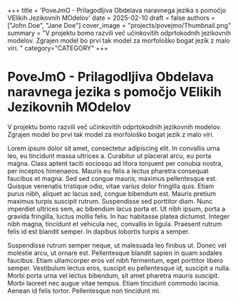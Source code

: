 +++
title = 'PoveJmO - Prilagodljiva Obdelava naravnega jezika s pomočjo VElikih Jezikovnih MOdelov'
date = 2025-02-10
draft = false
authors = ["John Doe", "Jane Doe"]
cover_image = "projects/povejmo/Thumbnail.png"
summary = "V projektu bomo razvili več učinkovitih odprtokodnih jezikovnih modelov. Zgrajen model bo prvi tak model za morfološko bogat jezik z malo viri. "
category="CATEGORY"
+++

# PoveJmO - Prilagodljiva Obdelava naravnega jezika s pomočjo VElikih Jezikovnih MOdelov

V projektu bomo razvili več učinkovitih odprtokodnih jezikovnih modelov. Zgrajen model bo prvi tak model za morfološko bogat jezik z malo viri. 


Lorem ipsum dolor sit amet, consectetur adipiscing elit. In convallis urna leo, eu tincidunt massa ultrices a. Curabitur ut placerat arcu, eu porta magna. Class aptent taciti sociosqu ad litora torquent per conubia nostra, per inceptos himenaeos. Mauris eu felis a lectus pharetra consequat faucibus et magna. Sed sed congue mauris, maximus pellentesque est. Quisque venenatis tristique odio, vitae varius dolor fringilla quis. Etiam purus nibh, aliquet ac lacus sed, congue bibendum est. Mauris pretium maximus turpis suscipit rutrum. Suspendisse sed porttitor diam. Nunc imperdiet ultrices sem, ac bibendum lacus porta et. Ut nibh ipsum, porta a gravida fringilla, luctus mollis felis. In hac habitasse platea dictumst. Integer nibh magna, tincidunt et vehicula nec, convallis in ligula. Praesent rutrum felis id est blandit semper. In dapibus lobortis turpis a semper.

Suspendisse rutrum semper neque, ut malesuada leo finibus ut. Donec vel molestie arcu, ut ornare est. Pellentesque blandit sapien in quam sodales faucibus. Etiam ullamcorper eros vel nibh fermentum, eget porttitor libero semper. Vestibulum lectus eros, suscipit eu pellentesque id, suscipit a nulla. Morbi porta urna vel lectus bibendum, sit amet pharetra mauris suscipit. Morbi laoreet nec augue vitae tempus. Etiam tincidunt commodo lacinia. Aenean id felis tortor. Pellentesque non tincidunt mi.